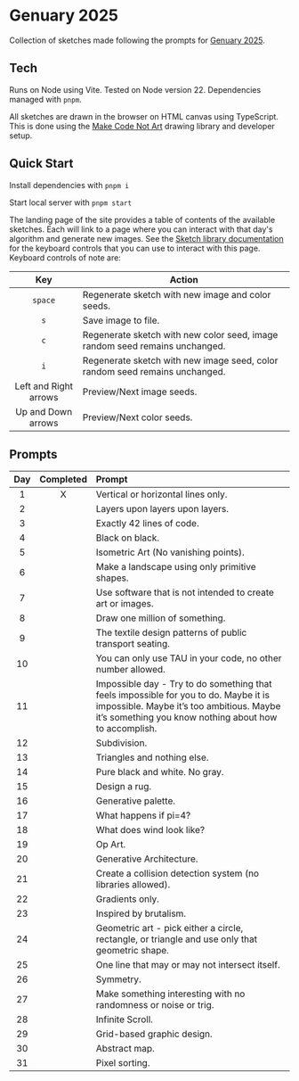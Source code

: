 # Genuary 2025

Collection of sketches made following the prompts for [Genuary 2025](https://genuary.art/).

## Tech

Runs on Node using Vite. Tested on Node version 22. Dependencies managed with `pnpm`.

All sketches are drawn in the browser on HTML canvas using TypeScript. This is done using the [Make Code Not Art](https://github.com/code-not-art/sketch) drawing library and developer setup.

## Quick Start

Install dependencies with `pnpm i`

Start local server with `pnpm start`

The landing page of the site provides a table of contents of the available sketches. Each will link to a page where you can interact with that day's algorithm and generate new images. See the [Sketch library documentation](https://github.com/code-not-art/sketch?tab=readme-ov-file#sketch-web-interface-controls) for the keyboard controls that you can use to interact with this page. Keyboard controls of note are:

|          Key          | Action                                                                        |
| :-------------------: | ----------------------------------------------------------------------------- |
|        `space`        | Regenerate sketch with new image and color seeds.                           |
|          `s`          | Save image to file.                                                           |
|          `c`          | Regenerate sketch with new color seed, image random seed remains unchanged. |
|          `i`          | Regenerate sketch with new image seed, color random seed remains unchanged. |
| Left and Right arrows | Preview/Next image seeds.                                                     |
|  Up and Down arrows   | Preview/Next color seeds.                                                   |

## Prompts

| Day | Completed | Prompt                                                                                                                                                                                     |
| :-: | :-------: | :----------------------------------------------------------------------------------------------------------------------------------------------------------------------------------------- |
|  1  |     X     | Vertical or horizontal lines only.                                                                                                                                                         |
|  2  |           | Layers upon layers upon layers.                                                                                                                                                            |
|  3  |           | Exactly 42 lines of code.                                                                                                                                                                  |
|  4  |           | Black on black.                                                                                                                                                                            |
|  5  |           | Isometric Art (No vanishing points).                                                                                                                                                       |
|  6  |           | Make a landscape using only primitive shapes.                                                                                                                                              |
|  7  |           | Use software that is not intended to create art or images.                                                                                                                                 |
|  8  |           | Draw one million of something.                                                                                                                                                             |
|  9  |           | The textile design patterns of public transport seating.                                                                                                                                   |
| 10  |           | You can only use TAU in your code, no other number allowed.                                                                                                                                |
| 11  |           | Impossible day - Try to do something that feels impossible for you to do. Maybe it is impossible. Maybe it’s too ambitious. Maybe it’s something you know nothing about how to accomplish. |
| 12  |           | Subdivision.                                                                                                                                                                               |
| 13  |           | Triangles and nothing else.                                                                                                                                                                |
| 14  |           | Pure black and white. No gray.                                                                                                                                                             |
| 15  |           | Design a rug.                                                                                                                                                                              |
| 16  |           | Generative palette.                                                                                                                                                                        |
| 17  |           | What happens if pi=4?                                                                                                                                                                      |
| 18  |           | What does wind look like?                                                                                                                                                                  |
| 19  |           | Op Art.                                                                                                                                                                                    |
| 20  |           | Generative Architecture.                                                                                                                                                                   |
| 21  |           | Create a collision detection system (no libraries allowed).                                                                                                                                |
| 22  |           | Gradients only.                                                                                                                                                                            |
| 23  |           | Inspired by brutalism.                                                                                                                                                                     |
| 24  |           | Geometric art - pick either a circle, rectangle, or triangle and use only that geometric shape.                                                                                            |
| 25  |           | One line that may or may not intersect itself.                                                                                                                                             |
| 26  |           | Symmetry.                                                                                                                                                                                  |
| 27  |           | Make something interesting with no randomness or noise or trig.                                                                                                                            |
| 28  |           | Infinite Scroll.                                                                                                                                                                           |
| 29  |           | Grid-based graphic design.                                                                                                                                                                 |
| 30  |           | Abstract map.                                                                                                                                                                              |
| 31  |           | Pixel sorting.                                                                                                                                                                             |
